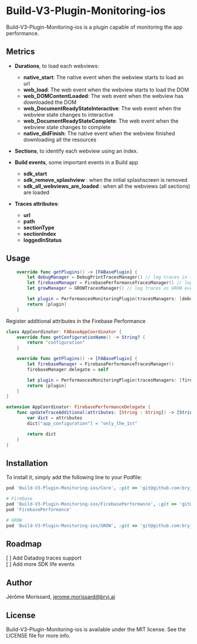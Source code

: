 # Build-V3-Plugin-Monitoring-ios

Build-V3-Plugin-Monitoring-ios is a plugin capable of monitoring the app performance.

## Metrics

-   **Durations**, to load each webviews:

    -   **native_start**: The native event when the webview starts to load an url
    -   **web_load**: The web event when the webview starts to load the DOM
    -   **web_DOMContentLoaded**: The web event when the webview has downloaded the DOM
    -   **web_DocumentReadyStateInteractive**: The web event when the webview state changes to interactive
    -   **web_DocumentReadyStateComplete**: The web event when the webview state changes to complete
    -   **native_didFinish**: The native event when the webview finished downloading all the resources

-   **Sections**, to identify each webview using an index.

-   **Build events**, some important events in a Build app

    -   **sdk_start**
    -   **sdk_remove_splashview** : when the initial splashscreen is removed
    -   **sdk_all_webviews_are_loaded** : when all the webviews (all sections) are loaded

-   **Traces attributes**:

    -   **url**
    -   **path**
    -   **sectionType**
    -   **sectionIndex**
    -   **loggedInStatus**

## Usage

```Swift
    override func getPlugins() -> [FABasePlugin] {
        let debugManager = DebugPrintTracesManager() // log traces in the console
        let firebaseManager = FirebasePerformanceTracesManager() // log traces on Firebase Performance
        let growManager = GROWTracesManager() // log traces as GROW events

        let plugin = PerformancesMonitoringPlugin(tracesManagers: [debugManager, firebaseManager, growManager])
        return [plugin]
    }
```

Register additional attributes in the Firebase Performance

```Swift
class AppCoordinator: FABaseAppCoordinator {
    override func getConfigurationName() -> String? {
        return "configuration"
    }

    override func getPlugins() -> [FABasePlugin] {
        let firebaseManager = FirebasePerformanceTracesManager()
        firebaseManager.delegate = self

        let plugin = PerformancesMonitoringPlugin(tracesManagers: [firebaseManager])
        return [plugin]
    }
}

extension AppCoordinator: FirebasePerformanceDelegate {
    func updateTraceAdditional(attributes: [String : String]) -> [String : String] {
        var dict = attributes
        dict["app_configuration"] = "only_the_1st"

        return dict
    }
}
```

## Installation

To install it, simply add the following line to your Podfile:

```ruby
pod 'Build-V3-Plugin-Monitoring-ios/Core', :git => 'git@github.com:bryjai/build-v3-sdk-plugin-monitoring-ios.git'

# Firebase
pod 'Build-V3-Plugin-Monitoring-ios/FirebasePerformance', :git => 'git@github.com:bryjai/build-v3-sdk-plugin-monitoring-ios.git'
pod 'FirebasePerformance'

# GROW
pod 'Build-V3-Plugin-Monitoring-ios/GROW', :git => 'git@github.com:bryjai/build-v3-sdk-plugin-monitoring-ios.git'
```

## Roadmap

[ ] Add Datadog traces support  
[ ] Add more SDK life events

## Author

Jérôme Morissard, jerome.morissard@bryj.ai

## License

Build-V3-Plugin-Monitoring-ios is available under the MIT license. See the LICENSE file for more info.
